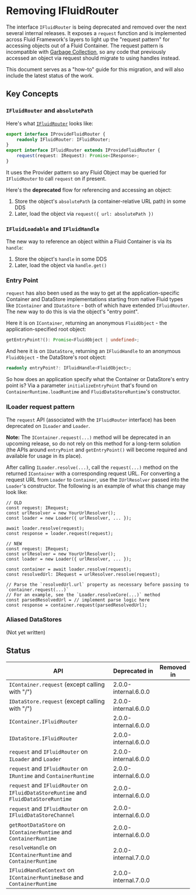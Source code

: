 # Removing IFluidRouter

The interface `IFluidRouter` is being deprecated and removed over the next several internal releases.
It exposes a `request` function and is implemented across Fluid Framework's layers to light up the "request pattern"
for accessing objects out of a Fluid Container.
The request pattern is incompatible with [Garbage Collection](../../runtime/container-runtime/src/gc/garbageCollection.md),
so any code that previously accessed an object via request should migrate to using handles instead.

This document serves as a "how-to" guide for this migration, and will also include the latest status of the work.

## Key Concepts

### `IFluidRouter` and `absolutePath`

Here's what [`IFluidRouter`](src/fluidRouter.ts) looks like:

```ts
export interface IProvideFluidRouter {
	readonly IFluidRouter: IFluidRouter;
}
export interface IFluidRouter extends IProvideFluidRouter {
	request(request: IRequest): Promise<IResponse>;
}
```

It uses the Provider pattern so any Fluid Object may be queried for `IFluidRouter` to call `request` on if present.

Here's the **deprecated** flow for referencing and accessing an object:

1. Store the object's `absolutePath` (a container-relative URL path) in some DDS
2. Later, load the object via `request({ url: absolutePath })`

### `IFluidLoadable` and `IFluidHandle`

The new way to reference an object within a Fluid Container is via its `handle`:

1. Store the object's `handle` in some DDS
2. Later, load the object via `handle.get()`

### Entry Point

`request` has also been used as the way to get at the application-specific Container and DataStore implementations
starting from native Fluid types like `IContainer` and `IDataStore` - both of which have extended `IFluidRouter`.
The new way to do this is via the object's "entry point".

Here it is on `IContainer`, returning an anonymous `FluidObject` - the application-specified root object:

```ts
getEntryPoint?(): Promise<FluidObject | undefined>;
```

And here it is on `IDataStore`, returning an `IFluidHandle` to an anonymous `FluidObject` - the DataStore's root object:

```ts
readonly entryPoint?: IFluidHandle<FluidObject>;
```

So how does an application specify what the Container or DataStore's entry point is?
Via a parameter `initializeEntryPoint` that's found on `ContainerRuntime.loadRuntime` and `FluidDataStoreRuntime`'s constructor.

### ILoader request pattern

The `request` API (associated with the `IFluidRouter` interface) has been deprecated on `ILoader` and `Loader`.

**Note:** The `IContainer.request(...)` method will be deprecated in an upcoming release, so do not rely on this method for a long-term solution (the APIs around `entryPoint` and `getEntryPoint()` will become required and available for usage in its place).

After calling `ILoader.resolve(...)`, call the `request(...)` method on the returned `IContainer` with a corresponding request URL. For converting a request URL from `Loader` to `Container`, use the `IUrlResolver` passed into the `Loader`'s constructor.
The following is an example of what this change may look like:

```
// OLD
const request: IRequest;
const urlResolver = new YourUrlResolver();
const loader = new Loader({ urlResolver, ... });

await loader.resolve(request);
const response = loader.request(request);
```

```
// NEW
const request: IRequest;
const urlResolver = new YourUrlResolver();
const loader = new Loader({ urlResolver, ... });

const container = await loader.resolve(request);
const resolvedUrl: IRequest = urlResolver.resolve(request);

// Parse the `resolvedUrl.url` property as necessary before passing to `container.request(...)`
// For an example, see the `Loader.resolveCore(...)` method
const parsedResolvedUrl = // implement parse logic here
const response = container.request(parsedResolvedUrl);
```

### Aliased DataStores

(Not yet written)

## Status

<!-- prettier-ignore-start -->
| API                                                                                  | Deprecated in        | Removed in           |
| ------------------------------------------------------------------------------------ | -------------------- | -------------------- |
| `IContainer.request` (except calling with "/")                                       | 2.0.0-internal.6.0.0 |                      |
| `IDataStore.request` (except calling with "/")                                       | 2.0.0-internal.6.0.0 |                      |
| `IContainer.IFluidRouter`                                                            | 2.0.0-internal.6.0.0 |                      |
| `IDataStore.IFluidRouter`                                                            | 2.0.0-internal.6.0.0 |                      |
| `request` and `IFluidRouter` on `ILoader` and `Loader`                               | 2.0.0-internal.6.0.0 |                      |
| `request` and `IFluidRouter` on `IRuntime` and `ContainerRuntime`                    | 2.0.0-internal.6.0.0 |                      |
| `request` and `IFluidRouter` on `IFluidDataStoreRuntime` and `FluidDataStoreRuntime` | 2.0.0-internal.6.0.0 |                      |
| `request` and `IFluidRouter` on `IFluidDataStoreChannel`                             | 2.0.0-internal.6.0.0 |                      |
| `getRootDataStore` on `IContainerRuntime` and `ContainerRuntime`                     | 2.0.0-internal.6.0.0 |                      |
| `resolveHandle` on `IContainerRuntime` and `ContainerRuntime`                        | 2.0.0-internal.7.0.0 |                      |
| `IFluidHandleContext` on `IContainerRuntimeBase` and `ContainerRuntime`              | 2.0.0-internal.7.0.0 |                      |
<!-- prettier-ignore-end -->
